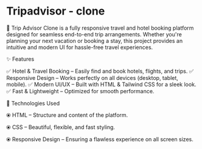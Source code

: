 # Tripadvisor - clone

🚀 Trip Advisor Clone is a fully responsive travel and hotel booking platform designed for seamless end-to-end trip arrangements. Whether you're planning your next vacation or booking a stay, this project provides an intuitive and modern UI for hassle-free travel experiences.

✨ Features

✅ Hotel & Travel Booking – Easily find and book hotels, flights, and trips. ✅ Responsive Design – Works perfectly on all devices (desktop, tablet, mobile). ✅ Modern UI/UX – Built with HTML & Tailwind CSS for a sleek look. ✅ Fast & Lightweight – Optimized for smooth performance.

📌 Technologies Used

⦿ HTML – Structure and content of the platform.

⦿ CSS – Beautiful, flexible, and fast styling.

⦿ Responsive Design – Ensuring a flawless experience on all screen sizes.
